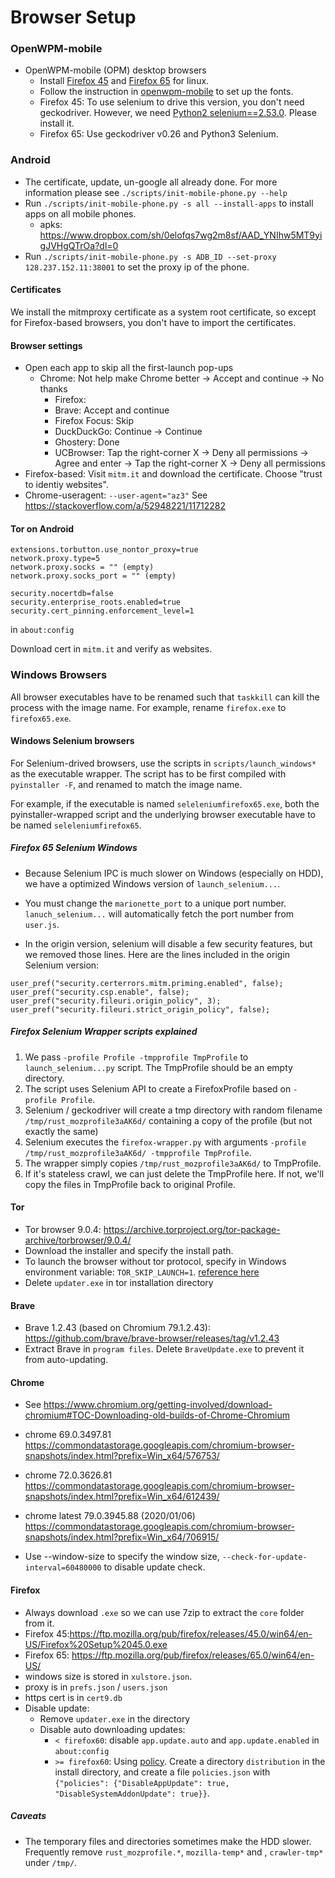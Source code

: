 # Browser Setup

### OpenWPM-mobile

- OpenWPM-mobile (OPM) desktop browsers
  - Install [Firefox 45](https://ftp.mozilla.org/pub/firefox/releases/45.0/linux-x86_64/en-US/firefox-45.0.tar.bz2) and [Firefox 65](https://ftp.mozilla.org/pub/firefox/releases/65.0/linux-x86_64/en-US/firefox-65.0.tar.bz2) for linux.
  - Follow the instruction in [openwpm-mobile](https://github.com/sensor-js/OpenWPM-mobile/blob/1834f4c5b8fd0d3976b2e57f5310fd72860a681f/EmulatingAndroidFonts.md) to set up the fonts.
  - Firefox 45: To use selenium to drive this version, you don't need geckodriver. However, we need [Python2 selenium==2.53.0](https://github.com/sensor-js/OpenWPM-mobile/blob/1834f4c5b8fd0d3976b2e57f5310fd72860a681f/requirements.txt). Please install it.
  - Firefox 65: Use geckodriver v0.26 and Python3 Selenium.


### Android

  - The certificate, update, un-google all already done. For more information please see `./scripts/init-mobile-phone.py --help`
  - Run `./scripts/init-mobile-phone.py -s all --install-apps` to install apps on all mobile phones.
    - apks: https://www.dropbox.com/sh/0elofqs7wg2m8sf/AAD_YNIhw5MT9yigJVHgQTrOa?dl=0
  - Run `./scripts/init-mobile-phone.py -s ADB_ID --set-proxy 128.237.152.11:38001` to set the proxy ip of the phone.

#### Certificates

We install the mitmproxy certificate as a system root certificate, so except for Firefox-based browsers, you don't have to import the certificates.

#### Browser settings

- Open each app to skip all the first-launch pop-ups
  - Chrome: Not help make Chrome better -> Accept and continue -> No thanks
    - Firefox: 
    - Brave: Accept and continue
    - Firefox Focus: Skip
    - DuckDuckGo: Continue -> Continue
    - Ghostery: Done
    - UCBrowser: Tap the right-corner X -> Deny all permissions -> Agree and enter -> Tap the right-corner X -> Deny all permissions
- Firefox-based: Visit `mitm.it` and download the certificate. Choose "trust to identiy websites".
- Chrome-useragent: `--user-agent="az3"` See https://stackoverflow.com/a/52948221/11712282

#### Tor on Android

```
extensions.torbutton.use_nontor_proxy=true
network.proxy.type=5
network.proxy.socks = "" (empty)
network.proxy.socks_port = "" (empty)

security.nocertdb=false
security.enterprise_roots.enabled=true
security.cert_pinning.enforcement_level=1
```

in `about:config`

Download cert in `mitm.it` and verify as websites.

### Windows Browsers

All browser executables have to be renamed such that `taskkill` can kill the process with the image name. For example, rename `firefox.exe` to `firefox65.exe`.

#### Windows Selenium browsers

For Selenium-drived browsers, use the scripts in `scripts/launch_windows*` as the executable wrapper. The script has to be first compiled with `pyinstaller -F`, and renamed to match the image name.

For example, if the executable is named `seleleniumfirefox65.exe`, both the pyinstaller-wrapped script and the underlying browser executable have to be named `seleleniumfirefox65`.

##### Firefox 65 Selenium Windows

- Because Selenium IPC is much slower on Windows (especially on HDD), we have a optimized Windows version of `launch_selenium...`. 

- You must change the `marionette_port` to a unique port number. `lanuch_selenium...` will automatically fetch the port number from `user.js`.

- In the origin version, selenium will disable a few security features,  but we removed those lines. Here are the lines included in the origin Selenium version:

```
user_pref("security.certerrors.mitm.priming.enabled", false);
user_pref("security.csp.enable", false);
user_pref("security.fileuri.origin_policy", 3);
user_pref("security.fileuri.strict_origin_policy", false);
```

##### Firefox Selenium Wrapper scripts explained

1. We pass `-profile Profile -tmpprofile TmpProfile` to `launch_selenium...py` script. The TmpProfile should be an empty directory.
2. The script uses Selenium API to create a FirefoxProfile based on `-profile Profile`.
3. Selenium / geckodriver will create a tmp directory with random filename `/tmp/rust_mozprofile3aAK6d/` containing a copy of the profile (but not exactly the same)
4. Selenium executes the `firefox-wrapper.py` with arguments `-profile /tmp/rust_mozprofile3aAK6d/ -tmpprofile TmpProfile`.
5. The wrapper simply copies `/tmp/rust_mozprofile3aAK6d/` to TmpProfile.
6. If it's stateless crawl, we can just delete the TmpProfile here. If not, we'll copy the files in TmpProfile back to original Profile.

#### Tor

- Tor browser 9.0.4: https://archive.torproject.org/tor-package-archive/torbrowser/9.0.4/
- Download the installer and specify the install path.
- To launch the browser without tor protocol, specify in Windows environment variable: `TOR_SKIP_LAUNCH=1`. [reference here](https://www.ghacks.net/2018/11/26/can-you-use-the-tor-browser-without-tor-connection/#comment-4443139)
- Delete `updater.exe` in tor installation directory


#### Brave

- Brave 1.2.43 (based on Chromium 79.1.2.43): https://github.com/brave/brave-browser/releases/tag/v1.2.43
- Extract Brave in `program files`. Delete `BraveUpdate.exe` to prevent it from auto-updating.


#### Chrome
- See https://www.chromium.org/getting-involved/download-chromium#TOC-Downloading-old-builds-of-Chrome-Chromium

- chrome 69.0.3497.81
  https://commondatastorage.googleapis.com/chromium-browser-snapshots/index.html?prefix=Win_x64/576753/
- chrome 72.0.3626.81
  https://commondatastorage.googleapis.com/chromium-browser-snapshots/index.html?prefix=Win_x64/612439/
- chrome latest 79.0.3945.88 (2020/01/06)
  https://commondatastorage.googleapis.com/chromium-browser-snapshots/index.html?prefix=Win_x64/706915/

- Use --window-size to specify the window size, `--check-for-update-interval=60480000` to disable update check.

#### Firefox

- Always download `.exe` so we can use 7zip to extract the `core` folder from it.
- Firefox 45:https://ftp.mozilla.org/pub/firefox/releases/45.0/win64/en-US/Firefox%20Setup%2045.0.exe
- Firefox 65: https://ftp.mozilla.org/pub/firefox/releases/65.0/win64/en-US/
- windows size is stored in `xulstore.json`.
- proxy is in `prefs.json` / `users.json`
- https cert is in `cert9.db`
- Disable update:
  - Remove `updater.exe` in the directory
  - Disable auto downloading updates:
    - `< firefox60`: disable `app.update.auto` and `app.update.enabled` in `about:config` 
    - `>= firefox60`: Using [policy](https://github.com/mozilla/policy-templates/blob/master/README.md#disableappupdate). Create a directory `distribution` in the install directory, and create a file `policies.json` with `{"policies": {"DisableAppUpdate": true, "DisableSystemAddonUpdate": true}}`.

##### Caveats

- The temporary files and directories sometimes make the HDD slower. Frequently remove `rust_mozprofile.*`, `mozilla-temp*` and , `crawler-tmp*` under `/tmp/`.
